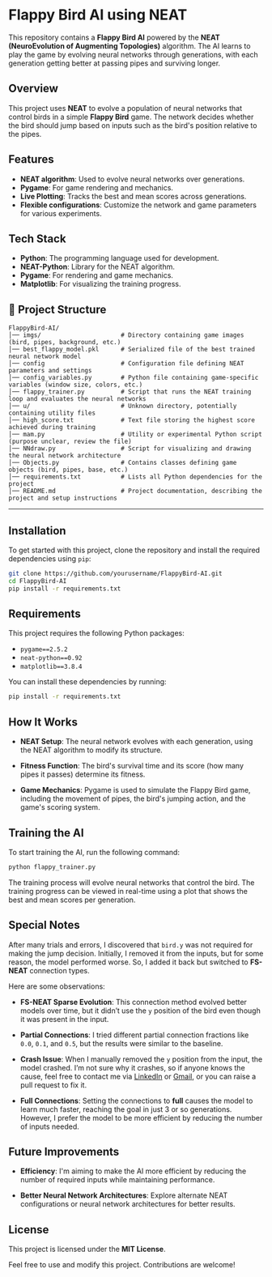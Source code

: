 # Flappy Bird AI using NEAT

This repository contains a **Flappy Bird AI** powered by the **NEAT (NeuroEvolution of Augmenting Topologies)** algorithm. The AI learns to play the game by evolving neural networks through generations, with each generation getting better at passing pipes and surviving longer.

## Overview

This project uses **NEAT** to evolve a population of neural networks that control birds in a simple **Flappy Bird** game. The network decides whether the bird should jump based on inputs such as the bird's position relative to the pipes.

## Features

- **NEAT algorithm**: Used to evolve neural networks over generations.
- **Pygame**: For game rendering and mechanics.
- **Live Plotting**: Tracks the best and mean scores across generations.
- **Flexible configurations**: Customize the network and game parameters for various experiments.

## Tech Stack

- **Python**: The programming language used for development.
- **NEAT-Python**: Library for the NEAT algorithm.
- **Pygame**: For rendering and game mechanics.
- **Matplotlib**: For visualizing the training progress.

## 📂 Project Structure

```
FlappyBird-AI/
│── imgs/                      # Directory containing game images (bird, pipes, background, etc.)
│── best_flappy_model.pkl      # Serialized file of the best trained neural network model
│── config                     # Configuration file defining NEAT parameters and settings
│── config_variables.py        # Python file containing game-specific variables (window size, colors, etc.)
│── flappy_trainer.py          # Script that runs the NEAT training loop and evaluates the neural networks
│── u/                         # Unknown directory, potentially containing utility files
│── high_score.txt             # Text file storing the highest score achieved during training
│── mam.py                     # Utility or experimental Python script (purpose unclear, review the file)
│── NNdraw.py                  # Script for visualizing and drawing the neural network architecture
│── Objects.py                 # Contains classes defining game objects (bird, pipes, base, etc.)
│── requirements.txt           # Lists all Python dependencies for the project
│── README.md                  # Project documentation, describing the project and setup instructions
```

---

## Installation

To get started with this project, clone the repository and install the required dependencies using `pip`:

```bash
git clone https://github.com/yourusername/FlappyBird-AI.git
cd FlappyBird-AI
pip install -r requirements.txt
```

## Requirements

This project requires the following Python packages:

- `pygame==2.5.2`
- `neat-python==0.92`
- `matplotlib==3.8.4`

You can install these dependencies by running:

```bash
pip install -r requirements.txt
```

## How It Works

- **NEAT Setup**: The neural network evolves with each generation, using the NEAT algorithm to modify its structure.

- **Fitness Function**: The bird's survival time and its score (how many pipes it passes) determine its fitness.

- **Game Mechanics**: Pygame is used to simulate the Flappy Bird game, including the movement of pipes, the bird's jumping action, and the game's scoring system.

## Training the AI

To start training the AI, run the following command:

```bash
python flappy_trainer.py
```

The training process will evolve neural networks that control the bird. The training progress can be viewed in real-time using a plot that shows the best and mean scores per generation.

## Special Notes

After many trials and errors, I discovered that `bird.y` was not required for making the jump decision. Initially, I removed it from the inputs, but for some reason, the model performed worse. So, I added it back but switched to **FS-NEAT** connection types.

Here are some observations:

- **FS-NEAT Sparse Evolution**: This connection method evolved better models over time, but it didn’t use the `y` position of the bird even though it was present in the input.

- **Partial Connections**: I tried different partial connection fractions like `0.0`, `0.1`, and `0.5`, but the results were similar to the baseline.

- **Crash Issue**: When I manually removed the `y` position from the input, the model crashed. I’m not sure why it crashes, so if anyone knows the cause, feel free to contact me via [LinkedIn](https://www.linkedin.com/in/singhrabhay) or [Gmail](mailto\:abhayr24564@gmail.com), or you can raise a pull request to fix it.

- **Full Connections**: Setting the connections to **full** causes the model to learn much faster, reaching the goal in just 3 or so generations. However, I prefer the model to be more efficient by reducing the number of inputs needed.

## Future Improvements

- **Efficiency**: I'm aiming to make the AI more efficient by reducing the number of required inputs while maintaining performance.

- **Better Neural Network Architectures**: Explore alternate NEAT configurations or neural network architectures for better results.

## License

This project is licensed under the **MIT License**.

Feel free to use and modify this project. Contributions are welcome!

